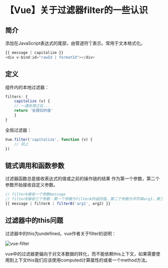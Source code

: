 # 【Vue】关于过滤器filter的一些认识

## 简介

添加在JavaScript表达式的尾部，由管道符'|'表示。常用于文本格式化。

```JavaScript
{{ message | capitalize }}
<div v-bind:id="rawId | formatId"></div>
```

## 定义

组件内的本地过滤器：

```JavaScript
filters: {
	capitalize (v) {
	// 一通处理之后...
	return '处理后的值'
	}
}
```

全局过滤器：

```JavaScript
Vue.filter('capitalize', function (v) {
	// 同上
})
```

## 链式调用和函数参数

过滤器函数总是接收表达式的值或之前的操作链的结果 作为第一个参数，第二个参数开始接收自定义参数。

```JavaScript
// filterA接收一个参数message
// filterB接收三个参数：第一个参数为filterA的返回值，第二个参数为字符串arg1，第三个参数为表达式arg2
{{ message | filterA | filterB('arg1', arg2) }}
```

## 过滤器中的this问题

过滤器中的this为undefined。vue作者关于filter的说明：

![vue-filter](https://cdn.jsdelivr.net/gh/jackyli1991/Image-Hosting/img/vue-filter.png)

vue中的过滤器更偏向于对文本数据的转化，而不能依赖this上下文，如果需要使用到上下文this我们应该使用computed计算属性的或者一个method方法。
